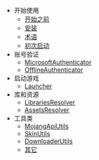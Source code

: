 - 开始使用
    - [开始之前](zh-cn/before_start.md)
    - [安装](zh-cn/install.md)
    - [术语](zh-cn/terminology.md)
    - [初次启动](zh-cn/launch_first.md)
- 账号验证
    - [MicrosoftAuthenticator](zh-cn/ms_authenticator.md)
    - [OfflineAuthenticator](zh-cn/offline_authenticator.md)
- 启动游戏
    - [Launcher](zh-cn/launcher.md)
- 库和资源
    - [LibrariesResolver](zh-cn/libraries_resolver.md)
    - [AssetsResolver](zh-cn/assets_resolver.md)
- 工具类
    - [MojangApiUtils](zh-cn/mojang_api_utils.md)
    - [SkinUtils](zh-cn/skin_utils.md)
    - [DownloaderUtils](zh-cn/downloader_utils.md)
    - [其它](zh-cn/other_utils.md)